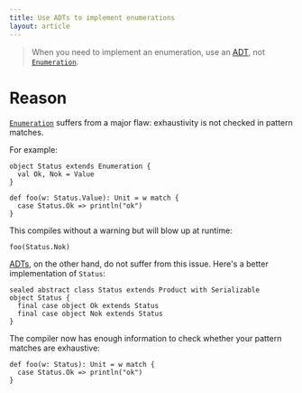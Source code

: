 ```yaml
---
title: Use ADTs to implement enumerations
layout: article
---
```


> When you need to implement an enumeration, use an [ADT], not [`Enumeration`].

# Reason

[`Enumeration`] suffers from a major flaw: exhaustivity is not checked in pattern matches.

For example:

```tut:silent
object Status extends Enumeration {
  val Ok, Nok = Value
}

def foo(w: Status.Value): Unit = w match {
  case Status.Ok => println("ok")
}
```

This compiles without a warning but will blow up at runtime:

```tut:book:fail
foo(Status.Nok)
```

[ADTs][ADT], on the other hand, do not suffer from this issue. Here's a better implementation of `Status`:

```tut:silent
sealed abstract class Status extends Product with Serializable
object Status {
  final case object Ok extends Status
  final case object Nok extends Status
}
```

The compiler now has enough information to check whether your pattern matches are exhaustive:

```tut:book
def foo(w: Status): Unit = w match {
  case Status.Ok => println("ok")
}
```

[`Enumeration`]:https://www.scala-lang.org/api/2.12.8/scala/Enumeration.html
[ADT]:../definitions/adt.html
